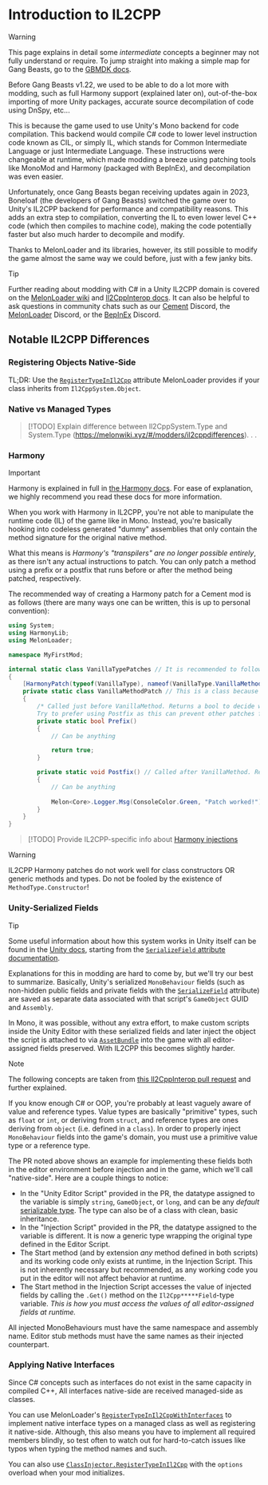 # Introduction to IL2CPP

> [!WARNING]
> This page explains in detail some *intermediate*
 concepts a beginner may not fully understand or require. To jump straight into making a simple map for Gang Beasts, go to the [GBMDK docs](gbmdk/gbmdk-index.md).

Before Gang Beasts v1.22, we used to be able to do a lot more with modding, such as full Harmony support (explained later on), out-of-the-box importing of more Unity packages, accurate source decompilation of code using DnSpy, etc... 

This is because the game used to use Unity's Mono backend for code compilation. This backend would compile C# code to lower level instruction code known as CIL, or simply IL, which stands for Common Intermediate Language or just Intermediate Language. These instructions were changeable at runtime, which made modding a breeze using patching tools like MonoMod and Harmony (packaged with BepInEx), and decompilation was even easier.  

Unfortunately, once Gang Beasts began receiving updates again in 2023, Boneloaf (the developers of Gang Beasts) switched the game over to Unity's IL2CPP backend for performance and compatibility reasons. This adds an extra step to compilation, converting the IL to even lower level C++ code (which then compiles to machine code), making the code potentially faster but also much harder to decompile and modify.

Thanks to MelonLoader and its libraries, however, its still possible to modify the game almost the same way we could before, just with a few janky bits.

> [!TIP]
> Further reading about modding with C# in a Unity IL2CPP domain is covered on the [MelonLoader wiki](https://melonwiki.xyz) and [Il2CppInterop docs](https://github.com/BepInEx/Il2CppInterop/tree/master/Documentation). It can also be helpful to ask questions in community chats such as our [Cement](https://discord.gg/fCwXc5k43w) Discord, the [MelonLoader](https://discord.gg/2Wn3N2P) Discord, or the [BepInEx](https://discord.gg/MpFEDAg) Discord.

## Notable IL2CPP Differences

### Registering Objects Native-Side

TL;DR: Use the [`RegisterTypeInIl2Cpp`](https://github.com/LavaGang/MelonLoader/blob/master/MelonLoader/Attributes/RegisterTypeInIl2Cpp.cs) attribute MelonLoader provides if your class inherits from `Il2CppSystem.Object`.

### Native vs Managed Types

> [!TODO]
> Explain difference between Il2CppSystem.Type and System.Type (https://melonwiki.xyz/#/modders/il2cppdifferences). . .

### Harmony

> [!IMPORTANT]
> Harmony is explained in full in [the Harmony docs](https://harmony.pardeike.net/). 
> For ease of explanation, we highly recommend you read these docs for more information. 

When you work with Harmony in IL2CPP, you're not able to manipulate the runtime code (IL) of the game like in Mono. Instead, you're basically hooking into codeless generated "dummy" assemblies that only contain the method signature for the original native method.  

What this means is *Harmony's "transpilers" are no longer possible entirely*, as there isn't any actual instructions to patch. You can only patch a method using a prefix or a postfix that runs before or after the method being patched, respectively. 

The recommended way of creating a Harmony patch for a Cement mod is as follows (there are many ways one can be written, this is up to personal convention):

```csharp
using System;
using HarmonyLib;
using MelonLoader;

namespace MyFirstMod;

internal static class VanillaTypePatches // It is recommended to follow these naming conventions (PascalCase + Vanilla type name + "Patches" at the end)
{
    [HarmonyPatch(typeof(VanillaType), nameof(VanillaType.VanillaMethod))] // Replace VanillaType and VanillaMethod with the type and method you want to patch
    private static class VanillaMethodPatch // This is a class because you can put both a prefix and a postfix on the same method (also recommended to follow the same naming conventions, this time with vanilla method name and non-plural "Patch")
    {
        /* Called just before VanillaMethod. Returns a bool to decide whether to run the original method or not: false = skip original method, true = don't skip. Can also be void if you want it to always run the original method.
        Try to prefer using Postfix as this can prevent other patches from running. MUST BE CALLED "Prefix" OR HAVE THE [HarmonyPrefix] ANNOTATION! */
        private static bool Prefix()
        {
            // Can be anything

            return true;
        }

        private static void Postfix() // Called after VanillaMethod. Recommended for most patching cases to ensure mod compatibility. MUST BE CALLED "Postfix" OR HAVE THE [HarmonyPostfix] ANNOTATION!
        {
            // Can be anything
        
            Melon<Core>.Logger.Msg(ConsoleColor.Green, "Patch worked!"); // This code will be called after VanillaMethod is finished but before it returns a value, allowing you to modify said value if it exists (explained later). This exact line of code is not required for the patch to function, it is simply a log line to indicate that the patch worked.
        }
    }
}
```

> [!TODO]
> Provide IL2CPP-specific info about [Harmony injections](https://harmony.pardeike.net/articles/patching-injections.html)

> [!WARNING]
> IL2CPP Harmony patches do not work well for class constructors OR generic methods and types. Do not be fooled by the existence of `MethodType.Constructor`!

### Unity-Serialized Fields

> [!TIP]
> Some useful information about how this system works in Unity itself can be found in the [Unity docs](https://docs.unity.com/), starting from the [`SerializeField` attribute documentation](https://docs.unity3d.com/ScriptReference/SerializeField.html).

Explanations for this in modding are hard to come by, but we'll try our best to summarize. Basically, Unity's serialized `MonoBehaviour` fields (such as non-hidden public fields and private fields with the [`SerializeField`](https://docs.unity3d.com/ScriptReference/SerializeField.html) attribute) are saved as separate data associated with that script's `GameObject` GUID and `Assembly`. 

In Mono, it was possible, without any extra effort, to make custom scripts inside the Unity Editor with these serialized fields and later inject the object the script is attached to via [`AssetBundle`](https://docs.unity3d.com/ScriptReference/AssetBundle.html) into the game with all editor-assigned fields preserved. With IL2CPP this becomes slightly harder.

> [!NOTE]
> The following concepts are taken from [this Il2CppInterop pull request](https://github.com/BepInEx/Il2CppInterop/pull/24) and further explained.

If you know enough C# or OOP, you're probably at least vaguely aware of value and reference types. Value types are basically "primitive" types, such as `float` or `int`, or deriving from `struct`, and reference types are ones deriving from `object` (i.e. defined in a `class`). In order to properly inject `MonoBehaviour` fields into the game's domain, you must use a primitive value type or a reference type.

The PR noted above shows an example for implementing these fields both in the editor environment before injection and in the game, which we'll call "native-side". Here are a couple things to notice:

- In the "Unity Editor Script" provided in the PR, the datatype assigned to the variable is simply `string`, `GameObject`, or `long`, and can be any *default* [serializable type](https://docs.unity3d.com/ScriptReference/SerializeField.html#:~:text=CANNOT%20serialize%20properties.-,Serializable%20types,-Unity%20can%20serialize). The type can also be of a class with clean, basic inheritance.
- In the "Injection Script" provided in the PR, the datatype assigned to the variable is different. It is now a generic type wrapping the original type defined in the Editor Script.
- The Start method (and by extension *any* method defined in both scripts) and its working code only exists at runtime, in the Injection Script. This is not inherently necessary but recommended, as any working code you put in the editor will not affect behavior at runtime.
- The Start method in the Injection Script accesses the value of injected fields by calling the `.Get()` method on the `Il2Cpp*****Field`-type variable. *This is how you must access the values of all editor-assigned fields at runtime.*

All injected MonoBehaviours must have the same namespace and assembly name. Editor stub methods must have the same names as their injected counterpart.

### Applying Native Interfaces

Since C# concepts such as interfaces do not exist in the same capacity in compiled C++, All interfaces native-side are received managed-side as classes. 

You can use MelonLoader's [`RegisterTypeInIl2CppWithInterfaces`](https://github.com/LavaGang/MelonLoader/blob/master/MelonLoader/Attributes/RegisterTypeInIl2CppWithInterfaces.cs) to implement native interface types on a managed class as well as registering it native-side. Although, this also means you have to implement all required members blindly, so test often to watch out for hard-to-catch issues like typos when typing the method names and such.

You can also use [`ClassInjector.RegisterTypeInIl2Cpp`](https://github.com/BepInEx/Il2CppInterop/blob/master/Il2CppInterop.Runtime/Injection/ClassInjector.cs#L148) with the `options` overload when your mod initializes. 